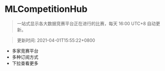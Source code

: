 # MLCompetitionHub

> 一站式显示各大数据竞赛平台正在进行的比赛，每天 16:00 UTC+8 自动更新。
  
> 更新时间: 2021-04-01T15:55:22+0800 

* 多家竞赛平台
* 多种订阅方式
* 下拉查看更多